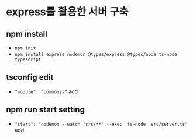 # express를 활용한 서버 구축

## npm install

- `npm init`
- `npm install express nodemon @types/express @types/node ts-node typescript`

## tsconfig edit

- `"module": "commonjs"` add

## npm run start setting

- `"start": "nodemon --watch 'src/**' --exec 'ts-node' src/server.ts"` add
